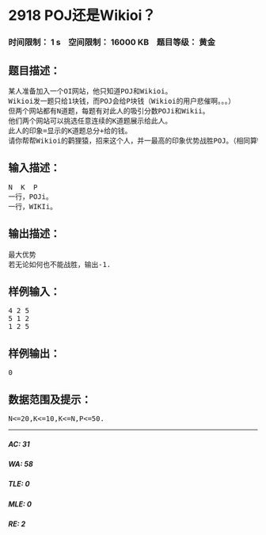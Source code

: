 # 2918 POJ还是Wikioi？   
### 时间限制： 1 s&nbsp;&nbsp;&nbsp;&nbsp;空间限制： 16000 KB&nbsp;&nbsp;&nbsp;&nbsp;题目等级： 黄金  
## 题目描述：  

<pre>
某人准备加入一个OI网站，他只知道POJ和Wikioi。
Wikioi发一题只给1块钱，而POJ会给P块钱（Wikioi的用户悲催啊。。。）
但两个网站都有N道题，每题有对此人的吸引分数POJi和Wikii。
他们两个网站可以挑选任意连续的K道题展示给此人。
此人的印象=显示的K道题总分+给的钱。
请你帮帮Wikioi的鹳狸猿，招来这个人，并一最高的印象优势战胜POJ。（相同算Wikioi胜）
</pre>
  
  
## 输入描述：  

<pre>
N  K  P
一行，POJi。
一行，WIKIi。
</pre>
  
  
## 输出描述：  

<pre>
最大优势
若无论如何也不能战胜，输出-1.
</pre>
  
  
## 样例输入：  

<pre>
4 2 5
5 1 2
1 2 5
</pre>
  
  
## 样例输出：  

<pre>
0
</pre>
  
  
## 数据范围及提示：  

<pre>
N<=20,K<=10,K<=N,P<=50.
</pre>
  
  
***  

##### AC: 31  
##### WA: 58  
##### TLE: 0  
##### MLE: 0  
##### RE: 2  
